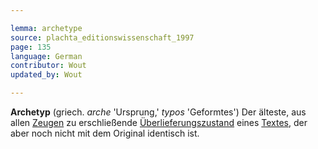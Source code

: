 ```yaml
---

lemma: archetype
source: plachta_editionswissenschaft_1997
page: 135
language: German
contributor: Wout
updated_by: Wout

---
```


**Archetyp** (griech. _arche_ 'Ursprung,' _typos_ 'Geformtes') Der älteste, aus allen [Zeugen](witness.html) zu erschließende [Überlieferungszustand](textualTransmission.html) eines [Textes](text.html), der aber noch nicht mit dem Original identisch ist.
